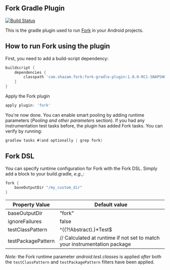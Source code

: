 Fork Gradle Plugin
---------------
[![Build Status](https://travis-ci.org/shazam/fork-gradle-plugin.svg?branch=master)](https://travis-ci.org/shazam/fork-gradle-plugin)

This is the gradle plugin used to run [Fork](https://github.com/shazam/fork) in your Android projects.

How to run Fork using the plugin
---------------

First, you need to add a build-script dependency:

```groovy
buildscript {
    dependencies {
        classpath 'com.shazam.fork:fork-gradle-plugin:1.0.0-RC1-SNAPSHOT'
    }
}
```

Apply the Fork plugin
```groovy
apply plugin: 'fork'
```

You're now done. You can enable smart pooling by adding runtime parameters (*Pooling and other parameters* section). If you had any instrumentation test tasks before, the plugin has added Fork tasks. You can verify by running:

```groovy
gradlew tasks #(and optionally | grep fork)
```

Fork DSL
--------

You can specify runtime configuration for Fork with the Fork DSL. Simply add a block to your build.gradle, _e.g.,_:

```groovy
fork {
    baseOutputDir "/my_custom_dir"
}
```

Property Value     | Default value
------------------ | -------------
baseOutputDir      | "fork"
ignoreFailures     | false
testClassPattern   | ^((?!Abstract).)*Test$
testPackagePattern | // Calculated at runtime if not set to match your instrumentation package

*Note:* the Fork runtime parameter _android.test.classes_ is applied _after_ both the ```testClassPattern``` and ```testPackagePattern``` filters have been applied.

